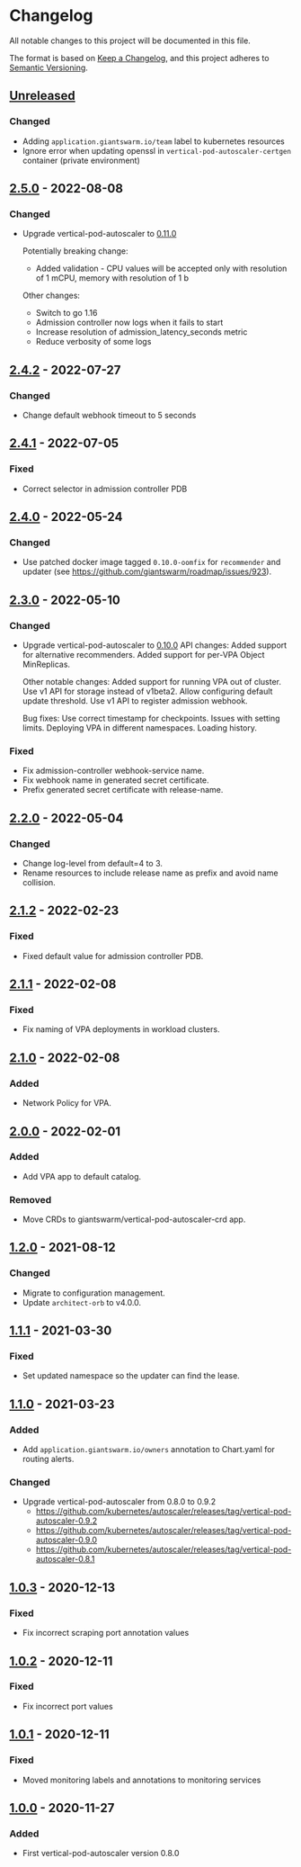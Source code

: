 # Changelog

All notable changes to this project will be documented in this file.

The format is based on [Keep a Changelog](https://keepachangelog.com/en/1.0.0/),
and this project adheres to [Semantic Versioning](https://semver.org/spec/v2.0.0.html).

## [Unreleased]

### Changed

- Adding `application.giantswarm.io/team` label to kubernetes resources
- Ignore error when updating openssl in `vertical-pod-autoscaler-certgen` container (private environment)

## [2.5.0] - 2022-08-08

### Changed

- Upgrade vertical-pod-autoscaler to [0.11.0](https://github.com/kubernetes/autoscaler/releases/tag/vertical-pod-autoscaler-0.11.0)

  Potentially breaking change:
  - Added validation - CPU values will be accepted only with resolution of 1 mCPU, memory with resolution of 1 b

  Other changes:
    - Switch to go 1.16
    - Admission controller now logs when it fails to start
    - Increase resolution of admission_latency_seconds metric
    - Reduce verbosity of some logs

## [2.4.2] - 2022-07-27

### Changed

- Change default webhook timeout to 5 seconds

## [2.4.1] - 2022-07-05

### Fixed

- Correct selector in admission controller PDB

## [2.4.0] - 2022-05-24

### Changed

- Use patched docker image tagged `0.10.0-oomfix` for `recommender` and updater (see https://github.com/giantswarm/roadmap/issues/923).

## [2.3.0] - 2022-05-10

### Changed

- Upgrade vertical-pod-autoscaler to [0.10.0](https://github.com/kubernetes/autoscaler/releases/tag/vertical-pod-autoscaler-0.10.0)
  API changes:
      Added support for alternative recommenders.
      Added support for per-VPA Object MinReplicas.

  Other notable changes:
      Added support for running VPA out of cluster.
      Use v1 API for storage instead of v1beta2.
      Allow configuring default update threshold.
      Use v1 API to register admission webhook.

  Bug fixes:
      Use correct timestamp for checkpoints.
      Issues with setting limits.
      Deploying VPA in different namespaces.
      Loading history.


### Fixed

- Fix admission-controller webhook-service name.
- Fix webhook name in generated secret certificate.
- Prefix generated secret certificate with release-name.

## [2.2.0] - 2022-05-04

### Changed

- Change log-level from default=4 to 3.
- Rename resources to include release name as prefix and avoid name collision.

## [2.1.2] - 2022-02-23

### Fixed

- Fixed default value for admission controller PDB.

## [2.1.1] - 2022-02-08

### Fixed

- Fix naming of VPA deployments in workload clusters.

## [2.1.0] - 2022-02-08

### Added

- Network Policy for VPA.

## [2.0.0] - 2022-02-01

### Added

- Add VPA app to default catalog.

### Removed

- Move CRDs to giantswarm/vertical-pod-autoscaler-crd app.

## [1.2.0] - 2021-08-12

### Changed

- Migrate to configuration management.
- Update `architect-orb` to v4.0.0.

## [1.1.1] - 2021-03-30

### Fixed

- Set updated namespace so the updater can find the lease.

## [1.1.0] - 2021-03-23

### Added

- Add `application.giantswarm.io/owners` annotation to Chart.yaml for routing
alerts.

### Changed

- Upgrade vertical-pod-autoscaler from 0.8.0 to 0.9.2
  - https://github.com/kubernetes/autoscaler/releases/tag/vertical-pod-autoscaler-0.9.2
  - https://github.com/kubernetes/autoscaler/releases/tag/vertical-pod-autoscaler-0.9.0
  - https://github.com/kubernetes/autoscaler/releases/tag/vertical-pod-autoscaler-0.8.1

## [1.0.3] - 2020-12-13

### Fixed

- Fix incorrect scraping port annotation values

## [1.0.2] - 2020-12-11

### Fixed

- Fix incorrect port values

## [1.0.1] - 2020-12-11

### Fixed

- Moved monitoring labels and annotations to monitoring services

## [1.0.0] - 2020-11-27

### Added

- First vertical-pod-autoscaler version 0.8.0

[Unreleased]: https://github.com/giantswarm/vertical-pod-autoscaler-app/compare/v2.5.0...HEAD
[2.5.0]: https://github.com/giantswarm/vertical-pod-autoscaler-app/compare/v2.4.2...v2.5.0
[2.4.2]: https://github.com/giantswarm/vertical-pod-autoscaler-app/compare/v2.4.1...v2.4.2
[2.4.1]: https://github.com/giantswarm/vertical-pod-autoscaler-app/compare/v2.4.0...v2.4.1
[2.4.0]: https://github.com/giantswarm/vertical-pod-autoscaler-app/compare/v2.3.0...v2.4.0
[2.3.0]: https://github.com/giantswarm/vertical-pod-autoscaler-app/compare/v2.2.0...v2.3.0
[2.2.0]: https://github.com/giantswarm/vertical-pod-autoscaler-app/compare/v2.1.2...v2.2.0
[2.1.2]: https://github.com/giantswarm/vertical-pod-autoscaler-app/compare/v2.1.1...v2.1.2
[2.1.1]: https://github.com/giantswarm/vertical-pod-autoscaler-app/compare/v2.1.0...v2.1.1
[2.1.0]: https://github.com/giantswarm/vertical-pod-autoscaler-app/compare/v2.0.0...v2.1.0
[2.0.0]: https://github.com/giantswarm/vertical-pod-autoscaler-app/compare/v1.2.0...v2.0.0
[1.2.0]: https://github.com/giantswarm/vertical-pod-autoscaler-app/compare/v1.1.1...v1.2.0
[1.1.1]: https://github.com/giantswarm/vertical-pod-autoscaler-app/compare/v1.1.0...v1.1.1
[1.1.0]: https://github.com/giantswarm/vertical-pod-autoscaler-app/compare/v1.0.3...v1.1.0
[1.0.3]: https://github.com/giantswarm/vertical-pod-autoscaler-app/compare/v1.0.2...v1.0.3
[1.0.2]: https://github.com/giantswarm/vertical-pod-autoscaler-app/compare/v1.0.1...v1.0.2
[1.0.1]: https://github.com/giantswarm/vertical-pod-autoscaler-app/compare/v1.0.0...v1.0.1
[1.0.0]: https://github.com/giantswarm/vertical-pod-autoscaler-app/releases/tag/v1.0.0
